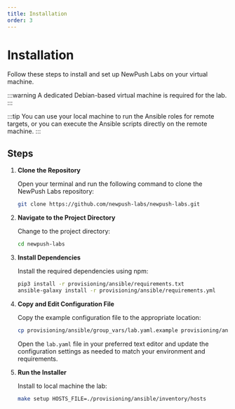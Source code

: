 ```yaml
---
title: Installation
order: 3
---
```


# Installation

Follow these steps to install and set up NewPush Labs on your virtual machine.

:::warning
A dedicated Debian-based virtual machine is required for the lab.
:::


:::tip
You can use your local machine to run the Ansible roles for remote targets, or you can execute the Ansible scripts directly on the remote machine.
:::
## Steps

1. **Clone the Repository**

   Open your terminal and run the following command to clone the NewPush Labs repository:

   ```sh
   git clone https://github.com/newpush-labs/newpush-labs.git
   ```

2. **Navigate to the Project Directory**

   Change to the project directory:

   ```sh
   cd newpush-labs
   ```

3. **Install Dependencies**

   Install the required dependencies using npm:

   ```sh
   pip3 install -r provisioning/ansible/requirements.txt
   ansible-galaxy install -r provisioning/ansible/requirements.yml
   ```

4. **Copy and Edit Configuration File**

   Copy the example configuration file to the appropriate location:

   ```sh
   cp provisioning/ansible/group_vars/lab.yaml.example provisioning/ansible/group_vars/lab.yaml
   ```

   Open the `lab.yaml` file in your preferred text editor and update the configuration settings as needed to match your environment and requirements.


5. **Run the Installer**

   Install to local machine the lab:

   ```sh
   make setup HOSTS_FILE=./provisioning/ansible/inventory/hosts       
   ```
 